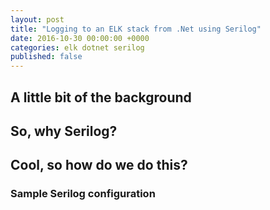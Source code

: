 ```yaml
---
layout: post
title: "Logging to an ELK stack from .Net using Serilog"
date: 2016-10-30 00:00:00 +0000
categories: elk dotnet serilog
published: false
---
```


## A little bit of the background

## So, why Serilog?

## Cool, so how do we do this?

### Sample Serilog configuration
